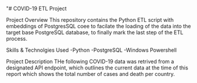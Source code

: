 "# COVID-19 ETL Project 

Project Overview
This repository contains the Python ETL script with embeddings of PostgresSQL coee to facilate the loading of the data into the target base PostgreSQL database, to finally mark the last step of the ETL process.

Skills & Technolgies Used 
-Python
-PostgreSQL
-Windows Powershell

Project Description 
THe following COVID-19 data was retrived from a designated API endpoint, which outlines the current data at the time of this report which shows the total number of cases and death per country.
